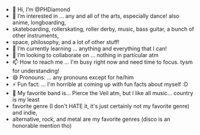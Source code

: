 - 👋 Hi, I’m @PHDiamond
- 👀 I’m interested in ...  any and all of the arts, especially dance! also anime, longboarding,
- skateboarding, rollerskating, roller derby, music, bass guitar, a bunch of other instruments,
- space, philosophy, and a lot of other stuff!
- 🌱 I’m currently learning ... anything and everything that I can!
- 💞️ I’m looking to collaborate on ... nothing in particular atm
- 📫 How to reach me ... I'm busy right now and need time to focus. tysm for understanding!
- 😄 Pronouns: ... any pronouns except for he/him
- ⚡ Fun fact: ... I'm horrible at coming up with fun facts about myself :D
- 🎵 My favorite band is... Pierce the Veil atm, but I like all music... country is my least
- favorite genre (I don't HATE it, it's just certainly not my favorite genre) and indie,
- alternative, rock, and metal are my favorite genres (disco is an honorable mention tho)
<!---
PHDiamond/PHDiamond is a ✨ special ✨ repository because its `README.md` (this file) appears on your GitHub profile.
You can click the Preview link to take a look at your changes.
--->

